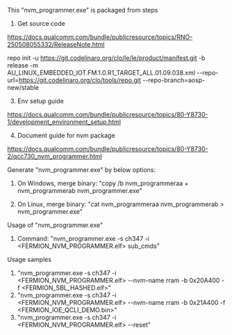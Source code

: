 This "nvm_programmer.exe" is packaged from steps

1) Get source code

https://docs.qualcomm.com/bundle/publicresource/topics/RNO-250508055332/ReleaseNote.html

repo init -u https://git.codelinaro.org/clo/le/le/product/manifest.git -b release -m AU_LINUX_EMBEDDED_IOT.FM.1.0.R1_TARGET_ALL.01.09.038.xml --repo-url=https://git.codelinaro.org/clo/tools/repo.git --repo-branch=aosp-new/stable

3) Env setup guide

https://docs.qualcomm.com/bundle/publicresource/topics/80-Y8730-1/development_environment_setup.html

4) Document guide for nvm package

https://docs.qualcomm.com/bundle/publicresource/topics/80-Y8730-2/qcc730_nvm_programmer.html


Generate "nvm_programmer.exe" by below options:

1) On Windows, merge binary: "copy /b nvm_programmeraa + nvm_programmerab nvm_programmer.exe"

2) On Linux, merge binary: "cat nvm_programmeraa nvm_programmerab > nvm_programmer.exe"


Usage of "nvm_programmer.exe"

1) Command: "nvm_programmer.exe -s ch347 -i <FERMION_NVM_PROGRAMMER.elf> sub_cmds"

Usage samples
1) "nvm_programmer.exe -s ch347 -i <FERMION_NVM_PROGRAMMER.elf> --nvm-name rram -b 0x20A400 -f <FERMION_SBL_HASHED.elf>"
2) "nvm_programmer.exe -s ch347 -i <FERMION_NVM_PROGRAMMER.elf> --nvm-name rram -b 0x21A400 -f <FERMION_IOE_QCLI_DEMO.bin>"
3) "nvm_programmer.exe -s ch347 -i <FERMION_NVM_PROGRAMMER.elf> --reset"

